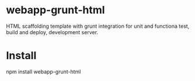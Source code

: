 # webapp-grunt-html
HTML scaffolding template with grunt integration for unit and functiona test, build and deploy, development server.

# Install
npm install webapp-grunt-html
